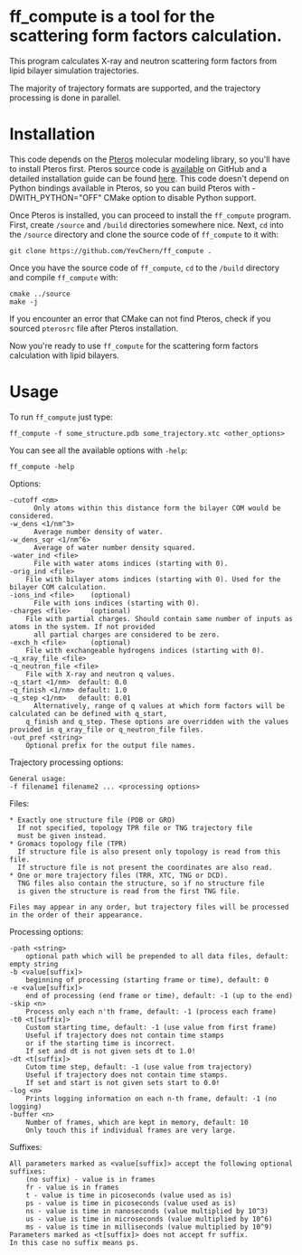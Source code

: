 # ff_compute is a tool for the scattering form factors calculation.

This program calculates X-ray and neutron scattering form factors from lipid bilayer simulation trajectories.

The majority of trajectory formats are supported, and the trajectory processing is done in parallel.

# Installation

This code depends on the [Pteros](<https://yesint.github.io/pteros/>) molecular modeling library, so you'll have to install Pteros first. Pteros source code is [available](<https://github.com/yesint/pteros>) on GitHub and a detailed installation guide can be found [here](<https://yesint.github.io/pteros/install.html>). This code doesn't depend on Python bindings available in Pteros, so you can build Pteros with -DWITH_PYTHON="OFF" CMake option to disable Python support.

Once Pteros is installed, you can proceed to install the ```ff_compute``` program. First, create ```/source``` and ```/build``` directories somewhere nice. Next, ```cd``` into the ```/source``` directory and clone the source code of ```ff_compute``` to it with:

```
git clone https://github.com/YevChern/ff_compute . 
```

Once you have the source code of ```ff_compute```, ```cd``` to the ```/build``` directory and compile ```ff_compute``` with:

```
cmake ../source
make -j
```

If you encounter an error that CMake can not find Pteros, check if you sourced ```pterosrc``` file after Pteros installation.

Now you're ready to use ```ff_compute``` for the scattering form factors calculation with lipid bilayers.

# Usage

To run ```ff_compute``` just type:

```
ff_compute -f some_structure.pdb some_trajectory.xtc <other_options>
```

You can see all the available options with ```-help```:

```
ff_compute -help
```

Options:

    -cutoff <nm>
	      Only atoms within this distance form the bilayer COM would be considered.
    -w_dens <1/nm^3>
	      Average number density of water.
    -w_dens_sqr <1/nm^6>
	      Average of water number density squared.
    -water_ind <file>
	      File with water atoms indices (starting with 0).
    -orig_ind <file>
      	File with bilayer atoms indices (starting with 0). Used for the bilayer COM calculation.
    -ions_ind <file>    (optional)
	      File with ions indices (starting with 0).
    -charges <file>     (optional)
      	File with partial charges. Should contain same number of inputs as atoms in the system. If not provided
	      all partial charges are considered to be zero.
    -exch_h <file>      (optional)
      	File with exchangeable hydrogens indices (starting with 0).
    -q_xray_file <file>
    -q_neutron_file <file>
      	File with X-ray and neutron q values.
    -q_start <1/nm>  default: 0.0
    -q_finish <1/nm> default: 1.0
    -q_step <1/nm>   default: 0.01
	      Alternatively, range of q values at which form factors will be calculated can be defined with q_start, 
      	q_finish and q_step. These options are overridden with the values provided in q_xray_file or q_neutron_file files.
    -out_pref <string>
      	Optional prefix for the output file names.


Trajectory processing options:

	General usage:
    -f filename1 filename2 ... <processing options>

Files:
	
    * Exactly one structure file (PDB or GRO)
      If not specified, topology TPR file or TNG trajectory file
      must be given instead.
    * Gromacs topology file (TPR)
      If structure file is also present only topology is read from this file.
      If structure file is not present the coordinates are also read.
    * One or more trajectory files (TRR, XTC, TNG or DCD).
      TNG files also contain the structure, so if no structure file
      is given the structure is read from the first TNG file.

    Files may appear in any order, but trajectory files will be processed
    in the order of their appearance.

Processing options:

    -path <string>
        optional path which will be prepended to all data files, default: empty string
    -b <value[suffix]>
        beginning of processing (starting frame or time), default: 0
    -e <value[suffix]>
        end of processing (end frame or time), default: -1 (up to the end)
    -skip <n>
        Process only each n'th frame, default: -1 (process each frame)
    -t0 <t[suffix]>
        Custom starting time, default: -1 (use value from first frame)
        Useful if trajectory does not contain time stamps
        or if the starting time is incorrect.
        If set and dt is not given sets dt to 1.0!
    -dt <t[suffix]>
        Cutom time step, default: -1 (use value from trajectory)
        Useful if trajectory does not contain time stamps.
        If set and start is not given sets start to 0.0!
    -log <n>
        Prints logging information on each n-th frame, default: -1 (no logging)
    -buffer <n>
        Number of frames, which are kept in memory, default: 10
        Only touch this if individual frames are very large.

Suffixes:

    All parameters marked as <value[suffix]> accept the following optional suffixes:
        (no suffix) - value is in frames
        fr - value is in frames
        t - value is time in picoseconds (value used as is)
        ps - value is time in picoseconds (value used as is)
        ns - value is time in nanoseconds (value multiplied by 10^3)
        us - value is time in microseconds (value multiplied by 10^6)
        ms - value is time in milliseconds (value multiplied by 10^9)
    Parameters marked as <t[suffix]> does not accept fr suffix.
    In this case no suffix means ps.
